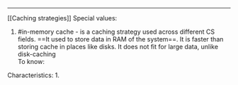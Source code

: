 ***
[[Caching strategies]]
Special values:
1. #in-memory cache - is a caching strategy used across different CS fields. ==It used to store data in RAM of the system==. It is faster than storing cache in places like disks. It does not fit for large data, unlike disk-caching  
To know:

Characteristics:
1. 